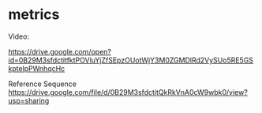 # metrics

Video:

https://drive.google.com/open?id=0B29M3sfdctitfktPOVluYjZfSEpzOUotWjY3M0ZGMDlRd2VySUo5RE5GSkptelpPWnhqcHc

Reference Sequence
https://drive.google.com/file/d/0B29M3sfdctitQkRkVnA0cW9wbk0/view?usp=sharing
